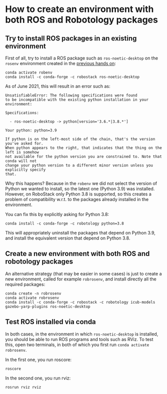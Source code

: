 # How to create an environment with both ROS and Robotology packages

## Try to install ROS packages in an existing environment 

First of all, try to install a ROS package such as `ros-noetic-desktop` on the `rosenv` environment created in the [previous hands on](create-icub-gazebo-env.md):

~~~
conda activate robenv
conda install -c conda-forge -c robostack ros-noetic-desktop
~~~

As of June 2021, this will result in an error such as:
~~~
UnsatisfiableError: The following specifications were found
to be incompatible with the existing python installation in your environment:

Specifications:

  - ros-noetic-desktop -> python[version='3.6.*|3.8.*']

Your python: python=3.9

If python is on the left-most side of the chain, that's the version you've asked for.
When python appears to the right, that indicates that the thing on the left is somehow
not available for the python version you are constrained to. Note that conda will not
change your python version to a different minor version unless you explicitly specify
that.
~~~

Why this happens? Because in the `robenv` we did not select the version of Python we wanted to install, so the latest one (Python 3.9) was installed.
However, on RoboStack only Python 3.8 is supported, so this creates a problem of compatibility w.r.t. to the packages already installed in the environment.

You can fix this by explicitly asking for Python 3.8:
~~~
conda install -c conda-forge -c robotology python=3.8
~~~

This will appropriately uninstall the packages that depend on Python 3.9, and install the equivalent version that depend on Python 3.8.

## Create a new environment with both ROS and robotology packages
An alternative strategy (that may be easier in some cases) is just to create a new environment, called for example `robrosenv`, and install directly all the required packages:
~~~
conda create -n robrosenv
conda activate robrosenv
conda install -c conda-forge -c robostack -c robotology icub-models gazebo-yarp-plugins ros-noetic-desktop
~~~


## Test ROS installed via conda

In both cases, in the environment in which `ros-noetic-desktop` is installed, you should be able to run ROS programs and tools such as RViz. 
To test this, open two terminals, in both of which you first run `conda activate robrosenv`. 

In the first one, you run roscore:
~~~
roscore
~~~

In the second one, you run rviz:
~~~
rosrun rviz rviz
~~~
